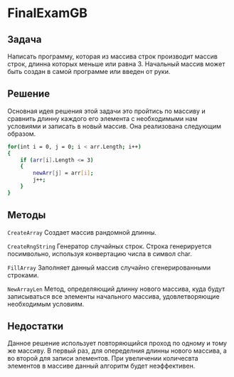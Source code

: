 # FinalExamGB

## Задача

Написать программу, которая из массива строк производит массив строк, длинна которых меньше или равна 3. Начальный массив может быть создан в самой программе или введен от руки.

## Решение

Основная идея решения этой задачи это пройтись по массиву и сравнить длинну каждого его элемента с необходимыми нам условиями и записать в новый массив. Она реализована следующим образом.

```sh
for(int i = 0, j = 0; i < arr.Length; i++)
{
    if (arr[i].Length <= 3)
    {
        newArr[j] = arr[i];
        j++;
    }
}
```

## Методы

`CreateArray` Создает массив рандомной длинны.

`CreateRngString` Генератор случайных строк. Строка генерируется посимвольно, используя конвертацию числа в символ char.

`FillArray` Заполняет данный массив случайно сгенерированными строками.

`NewArrayLen` Метод, определяющий длинну нового массива, куда будут записываться все элементы начального массива, удовлетворяющие необходимым условиям.

## Недостатки

Данное решение использует повторяющийся проход по одному и тому же массиву. В первый раз, для опеределния длинны нового массива, а во второй для записи элементов. При увеличении количесвта элементов в массиве данный алгоритм будет неэффективен.
